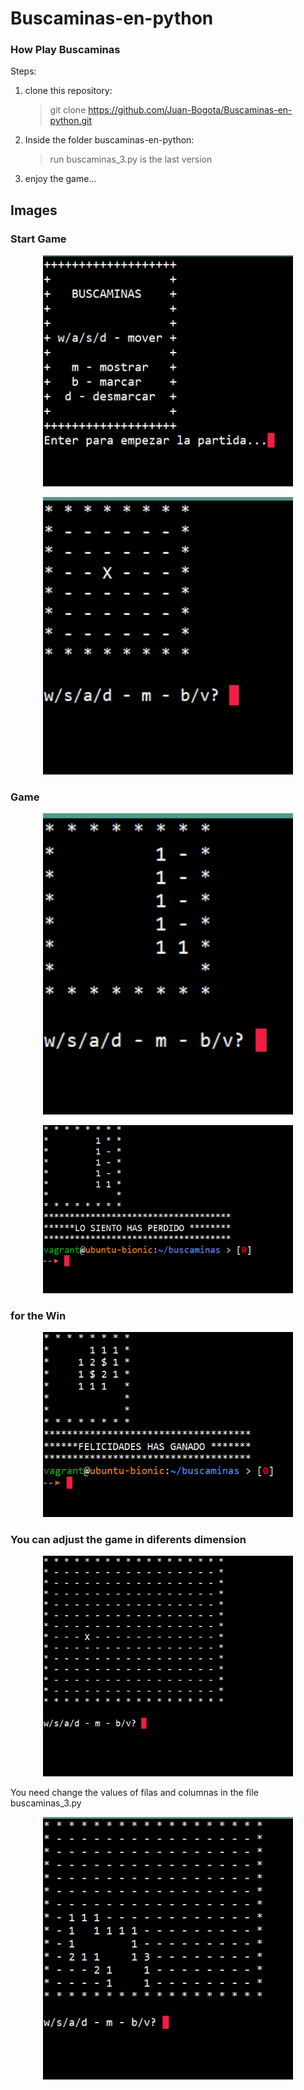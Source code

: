 # Buscaminas-en-python

### How Play Buscaminas

Steps:

1) clone this repository:

   > git clone https://github.com/Juan-Bogota/Buscaminas-en-python.git

2) Inside the folder buscaminas-en-python:
   > run buscaminas_3.py is the last version

3) enjoy the game...


## Images

### Start Game

<p align="center"><img src="Buscaminas/inicio.PNG" width="400"></p>

<p align="center"><img src="Buscaminas/inicio1.PNG" width="400"></p>

### Game

<p align="center"><img src="Buscaminas/game1.PNG" width="400"></p>

<p align="center"><img src="Buscaminas/perder.PNG" width="400"></p>

### for the Win

<p align="center"><img src="Buscaminas/ganar.PNG" width="400"></p>

### You can adjust the game in diferents dimension

<p align="center"><img src="Buscaminas/dimension.PNG" width="400"></p>

You need change the values of filas and columnas in the file buscaminas_3.py

<p align="center"><img src="Buscaminas/game2.PNG" width="400"></p>
